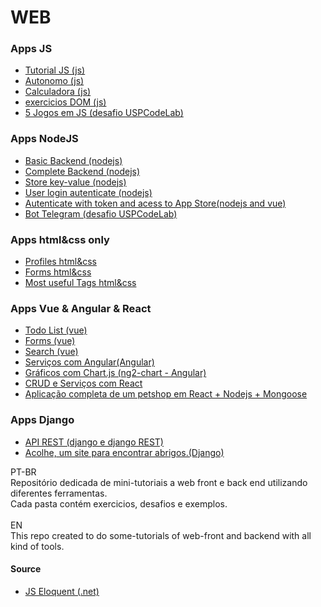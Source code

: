 # WEB
<h3>Apps JS</h3>
<ul>
  <li><a href="js/basic_introdution/README.md"> Tutorial JS (js)</a></li>
  <li><a href="js/automation/">Autonomo (js)</a></li>
  <li><a href="js/challenge_2_calculadora/">Calculadora (js)</a></li>
  <li><a href="js/exercicio_2_dom/README.md">exercicios DOM (js)</a></li>
  <li><a href="https://github.com/Math-O5/desafios-quarentena/">5 Jogos em JS (desafio USPCodeLab)</a></li>
</ul>
<h3>Apps NodeJS</h3>
<ul>
  <li><a href="node/basic_api/">Basic Backend (nodejs)</a></li>
  <li><a href="node/complete_api/">Complete Backend (nodejs)</a></li>
  <li><a href="node/store/">Store key-value (nodejs)</a></li>
  <li><a href="node/user-login/">User login autenticate (nodejs)</a></li>
  <li><a href="node/login-todo/">Autenticate with token and acess to App Store(nodejs and vue)</a></li>
  <li><a href="https://github.com/Math-O5/desafios-quarentena/tree/master/Desafio%206%20-%20resolu%C3%A7%C3%A3o">Bot Telegram (desafio USPCodeLab)</a></li>
</ul>
<h3>Apps html&css only</h3>
<ul>
  <li><a href="html_css/">Profiles html&css</a></li>
  <li><a href="html_css/basic_templates/forms">Forms html&css</a></li>
  <li><a href="html_css/basic_templates/layout">Most useful Tags html&css</a></li>
</ul>
<h3>Apps Vue & Angular & React</h3>
<ul>
  <li><a href="vue/todo_list/">Todo List (vue)</a></li>
  <li><a href="vue/exercicio">Forms (vue)</a></li>
  <li><a href="vue/exercicio">Search (vue)</a></li>
  <li><a href="angular/heroes-list/angular-tour-of-heroes/">Serviços com Angular(Angular)</a></li>  
  <li><a href="angular/ngchart">Gráficos com Chart.js (ng2-chart - Angular)</a></li> 
  <li><a href="react/crud">CRUD e Serviços com React</a></li> 
  <li><a href="https://github.com/Math-O5/petshop-1">Aplicação completa de um petshop em React + Nodejs + Mongoose</a></li>  
</ul>
<h3>Apps Django</h3>
<ul>
  <li><a href="django/api_pontos_turisticos/">API REST (django e django REST)</a></li>
  <li><a href="https://github.com/Math-O5/acolhe/"> Acolhe, um site para encontrar abrigos.(Django)</a></li>
</ul>

PT-BR</br>
Repositório dedicada de mini-tutoriais a web front e back end utilizando diferentes ferramentas.</br>
Cada pasta contém exercicios, desafios e exemplos.</br>
</br>
EN</br>
This repo created to do some-tutorials of web-front and backend with all kind of tools.</br>

<h4>Source</h4>
<ul>
  <li><a href="https://eloquentjavascript.net/">JS Eloquent (.net)</a></li>
</ul>

